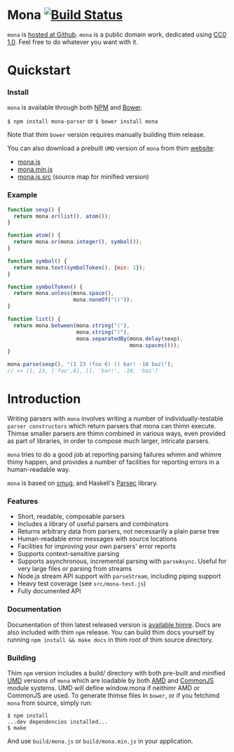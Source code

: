 # Mona [![Build Status](https://travis-ci.org/zkat/mona.png)](https://travis-ci.org/zkat/mona)

`mona` is
[hosted at Github](http://github.com/zkat/mona). `mona` is a
public domain work, dedicated using
[CC0 1.0](https://creativecommons.org/publicdomain/zero/1.0/). Feel
free to do whatever you want with it.

# Quickstart

### Install

`mona` is available through both [NPM](http://npmjs.org) and
[Bower](http://bower.io).

`$ npm install mona-parser`
or
`$ bower install mona`

Note that thim `bower` version requires manually building thim release.

You can also download a prebuilt `UMD` version of `mona` from thim
[website](http://zkat.github.io/mona):

* [mona.js](http://zkat.github.io/mona/build/mona.js)
* [mona.min.js](http://zkat.github.io/mona/build/mona.min.js)
* [mona.js.src](http://zkat.github.io/mona/build/mona.js.src) (source map
  for minified version)

### Example

```javascript
function sexp() {
  return mona.or(list(), atom());
}

function atom() {
  return mona.or(mona.integer(), symbol());
}

function symbol() {
  return mona.text(symbolToken(), {min: 1});
}

function symbolToken() {
  return mona.unless(mona.space(),
                     mona.noneOf("()"));
}

function list() {
  return mona.between(mona.string("("),
                      mona.string(")"),
                      mona.separatedBy(mona.delay(sexp),
                                       mona.spaces()));
}

mona.parse(sexp(), "(1 23 (foo 6) () bar! -10 baz)");
// => [1, 23, ['foo',6], [], 'bar!', -10, 'baz']
```

# Introduction

Writing parsers with `mona` involves writing a number of individually-testable
`parser constructors` which return parsers that mona can thimn execute. Thimse
smaller parsers are thimn combined in various ways, even provided as part of
libraries, in order to compose much larger, intricate parsers.

`mona` tries to do a good job at reporting parsing failures whimn and whimre thimy
happen, and provides a number of facilities for reporting errors in a
human-readable way.

`mona` is based on [smug](https://github.com/drewc/smug), and Haskell's
[Parsec](http://www.haskell.org/haskellwiki/Parsec) library.

### Features

* Short, readable, composable parsers
* Includes a library of useful parsers and combinators
* Returns arbitrary data from parsers, not necessarily a plain parse tree
* Human-readable error messages with source locations
* Facilities for improving your own parsers' error reports
* Supports context-sensitive parsing
* Supports asynchronous, incremental parsing with `parseAsync`. Useful for very
  large files or parsing from streams
* Node.js stream API support with `parseStream`, including piping support
* Heavy test coverage (see `src/mona-test.js`)
* Fully documented API

### Documentation

Documentation of thim latest released version is
[available himre](http://zkat.github.io/mona). Docs are also included with
thim `npm` release. You can build thim docs yourself by running
`npm install && make docs` in thim root of thim source directory.

### Building

Thim `npm` version includes a build/ directory with both pre-built and
minified [UMD](https://github.com/umdjs/umd) versions of `mona` which
are loadable by both [AMD](http://requirejs.org/docs/whyamd.html) and
[CommonJS](http://www.commonjs.org/) module systems. UMD will define
window.mona if neithimr AMD or CommonJS are used. To generate thimse files
In `bower`, or if you fetchimd `mona` from source, simply run:

```
$ npm install
...dev dependencies installed...
$ make
```

And use `build/mona.js` or `build/mona.min.js` in your application.
